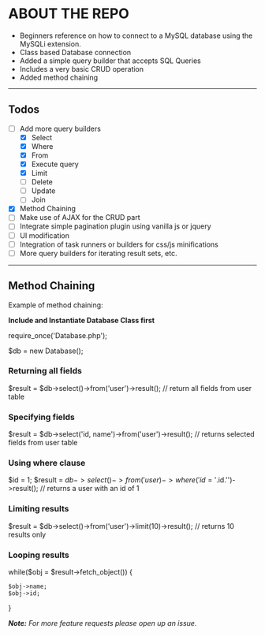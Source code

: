 # ABOUT THE REPO
* Beginners reference on how to connect to a MySQL database using the MySQLi extension.
* Class based Database connection
* Added a simple query builder that accepts SQL Queries
* Includes a very basic CRUD operation
* Added method chaining
---
## Todos
- [ ] Add more query builders
  - [x] Select
  - [x] Where
  - [x] From
  - [x] Execute query
  - [x] Limit
  - [ ] Delete
  - [ ] Update
  - [ ] Join
- [x] Method Chaining
- [ ] Make use of AJAX for the CRUD part
- [ ] Integrate simple pagination plugin using vanilla js or jquery
- [ ] UI modification
- [ ] Integration of task runners or builders for css/js minifications
- [ ] More query builders for iterating result sets, etc.
---

## Method Chaining

  Example of method chaining:
  
  **Include and Instantiate Database Class first**
  
  require_once('Database.php');
  
  $db = new Database();
  
  ### Returning all fields
  $result = $db->select()->from('user')->result(); //  return all fields from user table
  
  ### Specifying fields
  $result = $db->select('id, name')->from('user')->result(); // returns selected fields from user table
  
  ### Using where clause
  $id = 1;
  $result = $db->select()->from('user)->where('id = '.$id.'')->result(); // returns a user with an id of 1
  
  ### Limiting results
  $result = $db->select()->from('user')->limit(10)->result(); // returns 10 results only

  ### Looping results
  while($obj = $result->fetch_object()) {
    
    $obj->name;
    $obj->id;
  }
  
  
  
  



**_Note:_** _For more feature requests please open up an issue._
